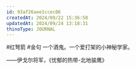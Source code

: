 ```yaml
---
id: 93af26aee1ccec06
createdAt: 2024/09/22 15:36:58
updatedAt: 2024/09/24 13:18:31
thinoType: JOURNAL
---
```

#红弩箭 #金句 一个酒鬼。一个爱打架的小神秘学家。

——伊戈尔将军，《忧郁的热带-北地骏鹰》